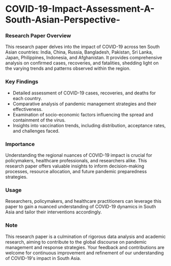 # COVID-19-Impact-Assessment-A-South-Asian-Perspective-
### Research Paper Overview
This research paper delves into the impact of COVID-19 across ten South Asian countries: India, China, Russia, Bangladesh, Pakistan, Sri Lanka, Japan, Philippines, Indonesia, and Afghanistan. It provides comprehensive analysis on confirmed cases, recoveries, and fatalities, shedding light on the varying trends and patterns observed within the region.

### Key Findings
- Detailed assessment of COVID-19 cases, recoveries, and deaths for each country.
- Comparative analysis of pandemic management strategies and their effectiveness.
- Examination of socio-economic factors influencing the spread and containment of the virus.
- Insights into vaccination trends, including distribution, acceptance rates, and challenges faced.

### Importance
Understanding the regional nuances of COVID-19 impact is crucial for policymakers, healthcare professionals, and researchers alike. This research paper offers valuable insights to inform decision-making processes, resource allocation, and future pandemic preparedness strategies.

### Usage
Researchers, policymakers, and healthcare practitioners can leverage this paper to gain a nuanced understanding of COVID-19 dynamics in South Asia and tailor their interventions accordingly.

### Note
This research paper is a culmination of rigorous data analysis and academic research, aiming to contribute to the global discourse on pandemic management and response strategies. Your feedback and contributions are welcome for continuous improvement and refinement of our understanding of COVID-19's impact in South Asia.
